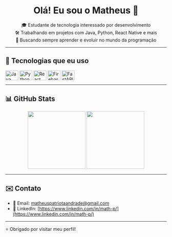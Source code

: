 <h1 align="center">Olá! Eu sou o Matheus 👋</h1>

<p align="center">
  🎓 Estudante de tecnologia interessado por desenvolvimento<br>
  🛠️ Trabalhando em projetos com Java, Python, React Native e mais<br>
  🚀 Buscando sempre aprender e evoluir no mundo da programação
</p>

---

## 🧠 Tecnologias que eu uso

<div style="display: inline_block">
  <img align="center" alt="Java" height="30" width="40" src="https://cdn.jsdelivr.net/gh/devicons/devicon/icons/java/java-original.svg" />
  <img align="center" alt="Python" height="30" width="40" src="https://cdn.jsdelivr.net/gh/devicons/devicon/icons/python/python-original.svg" />
  <img align="center" alt="React Native" height="30" width="40" src="https://cdn.jsdelivr.net/gh/devicons/devicon/icons/react/react-original.svg" />
  <img align="center" alt="Firebase" height="30" width="40" src="https://cdn.jsdelivr.net/gh/devicons/devicon/icons/firebase/firebase-plain.svg" />
  <img align="center" alt="FastAPI" height="30" width="40" src="https://cdn.jsdelivr.net/gh/devicons/devicon/icons/fastapi/fastapi-original.svg" />
</div>

---

## 📊 GitHub Stats

<div align="center">
  <img height="180em" src="https://github-readme-stats.vercel.app/api?username=Matth-P&show_icons=true&theme=github_dark&include_all_commits=true&count_private=true"/>
  <img height="180em" src="https://github-readme-stats.vercel.app/api/top-langs/?username=Matth-P&layout=compact&theme=github_dark&cache_seconds=1"/>
</div>

---

## ✉️ Contato

- 📧 Email: [matheuspatriotaandrade@gmail.com](mailto:matheuspatriotaandrade@gmail.com)
- 💼 LinkedIn: [https://www.linkedin.com/in/math-p/](https://www.linkedin.com/in/math-p/) 

---

⭐️ Obrigado por visitar meu perfil!
